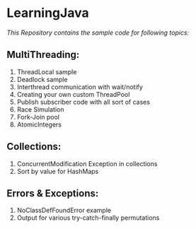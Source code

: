# LearningJava
*This Repository contains the sample code for following topics:*

## MultiThreading:
  1. ThreadLocal sample
  2. Deadlock sample
  3. Interthread communication with wait/notify
  3. Creating your own custom ThreadPool
  4. Publish subscriber code with all sort of cases 
  5. Race Simulation
  6. Fork-Join pool
  7. AtomicIntegers

## Collections:
  1. ConcurrentModification Exception in collections
  2. Sort by value for HashMaps

## Errors & Exceptions:
  1. NoClassDefFoundError example
  2. Output for various try-catch-finally permutations
